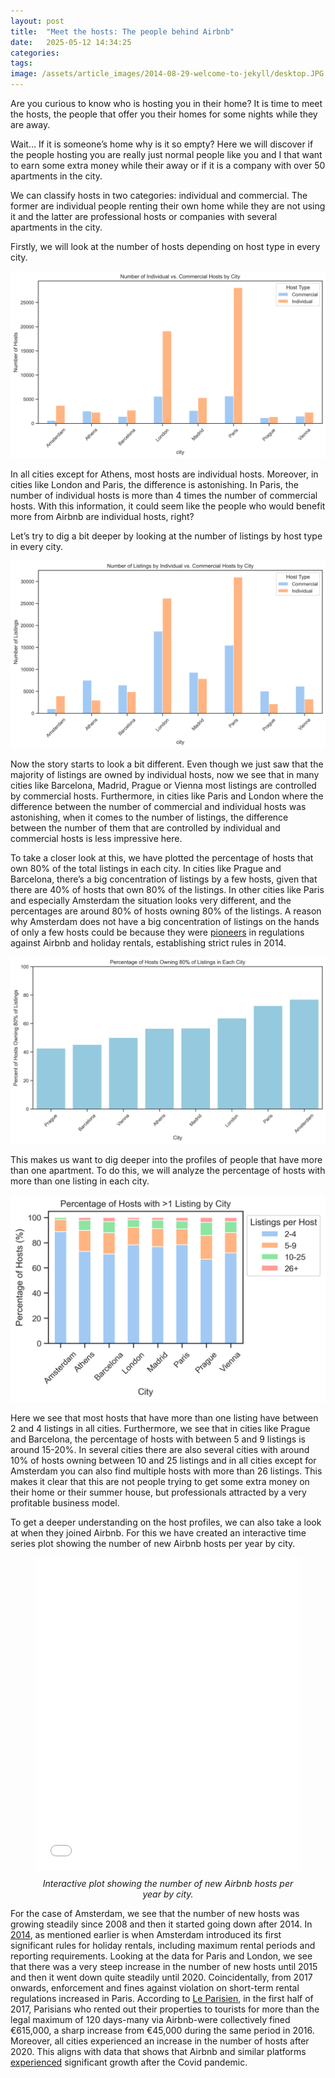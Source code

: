 ```yaml
---
layout: post
title:  "Meet the hosts: The people behind Airbnb"
date:   2025-05-12 14:34:25
categories: 
tags: 
image: /assets/article_images/2014-08-29-welcome-to-jekyll/desktop.JPG
---
```

Are you curious to know who is hosting you in their home? It is time to meet the hosts, the people that offer you their homes for some nights while they are away. 


Wait… If it is someone’s home why is it so empty? Here we will discover if the people hosting you are really just normal people like you and I that want to earn some extra money while their away or if it is a company with over 50 apartments in the city. 


We can classify hosts in two categories: individual and commercial. The former are individual people renting their own home while they are not using it and the latter are professional hosts or companies with several apartments in the city. 


Firstly, we will look at the number of hosts depending on host type in every city.

![Number of hosts depending on host type in every city](/assets/hosts/numhost_by_host_type.png)


In all cities except for Athens, most hosts are individual hosts. Moreover, in cities like London and Paris, the difference is astonishing. In Paris, the number of individual hosts is more than 4 times the number of commercial hosts. With this information, it could seem like the people who would benefit more from Airbnb are individual hosts, right?


Let’s try to dig a bit deeper by looking at the number of listings by host type in every city. 

![Number of listings depending on host type in every city](/assets/hosts/numlist_by_host_type.png)


Now the story starts to look a bit different. Even though we just saw that the majority of listings are owned by individual hosts, now we see that in many cities like Barcelona, Madrid, Prague or Vienna most listings are controlled by commercial hosts. Furthermore, in cities like Paris and London where the difference between the number of commercial and individual hosts was astonishing, when it comes to the number of listings, the difference between the number of them that are controlled by individual and commercial hosts is less impressive here. 


To take a closer look at this, we have plotted the percentage of hosts that own 80% of the total listings in each city. In cities like Prague and Barcelona, there’s a big concentration of listings by a few hosts, given that there are 40% of hosts that own 80% of the listings. In other cities like Paris and especially Amsterdam the situation looks very different, and the percentages are around 80% of hosts owning 80% of the listings. A reason why Amsterdam does not have a big concentration of listings on the hands of only a few hosts could be because they were [pioneers]( https://nltimes.nl/2025/03/11/amsterdam-slashing-home-holiday-rentals-15-nights-per-year-two-popular-areas) in regulations against Airbnb and holiday rentals, establishing strict rules in 2014.


![Percentage of hosts owning 80% of listings in each city](/assets/hosts/pareto.png)

This makes us want to dig deeper into the profiles of people that have more than one apartment. To do this, we will analyze the percentage of hosts with more than one listing in each city.

![Percentage of hosts with more than one listing by city](/assets/hosts/stackedhosts.png)


Here we see that most hosts that have more than one listing have between 2 and 4 listings in all cities. Furthermore, we see that in cities like Prague and Barcelona, the percentage of hosts with between 5 and 9 listings is around 15-20%. In several cities there are also several cities with around 10% of hosts owning between 10 and 25 listings and in all cities except for Amsterdam you can also find multiple hosts with more than 26 listings. This makes it clear that this are not people trying to get some extra money on their home or their summer house, but professionals attracted by a very profitable business model.

To get a deeper understanding on the host profiles, we can also take a look at when they joined Airbnb. For this we have created an interactive time series plot showing the number of new Airbnb hosts per year by city.


<figure>
  <iframe src="/assets/hosts/bokeh_hosts_by_year.html" width="100%" height="500px" style="border:none;"></iframe>
  <figcaption style="text-align: center; font-style: italic; margin-top: 10px;">
    Interactive plot showing the number of new Airbnb hosts per year by city.
  </figcaption>
</figure>


For the case of Amsterdam, we see that the number of new hosts was growing steadily since 2008 and then it started going down after 2014. In [2014]( https://nltimes.nl/2025/03/11/amsterdam-slashing-home-holiday-rentals-15-nights-per-year-two-popular-areas), as mentioned earlier is when Amsterdam introduced its first significant rules for holiday rentals, including maximum rental periods and reporting requirements. Looking at the data for Paris and London, we see that there was a very steep increase in the number of new hosts until 2015 and then it went down quite steadily until 2020. Coincidentally, from 2017 onwards, enforcement and fines against violation on short-term rental regulations increased in Paris. According to [Le Parisien]( https://www.leparisien.fr/economie/airbnb-a-paris-les-amendes-infligees-aux-loueurs-de-meubles-touristiques-explosent-11-08-2017-7186869.php), in the first half of 2017, Parisians who rented out their properties to tourists for more than the legal maximum of 120 days-many via Airbnb-were collectively fined €615,000, a sharp increase from €45,000 during the same period in 2016. Moreover, all cities experienced an increase in the number of hosts after 2020. This aligns with data that shows that Airbnb and similar platforms [experienced]( https://ec.europa.eu/eurostat/statistics-explained/index.php?title=Short-stay_accommodation_offered_via_online_collaborative_economy_platforms_-_impact_of_the_Covid-19_pandemic) significant growth after the Covid pandemic.
